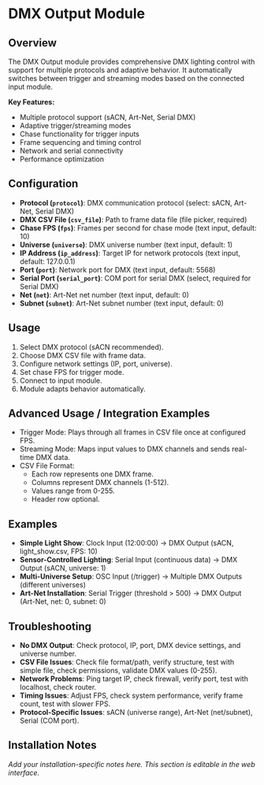 # DMX Output Module

## Overview
The DMX Output module provides comprehensive DMX lighting control with support for multiple protocols and adaptive behavior. It automatically switches between trigger and streaming modes based on the connected input module.

**Key Features:**
- Multiple protocol support (sACN, Art-Net, Serial DMX)
- Adaptive trigger/streaming modes
- Chase functionality for trigger inputs
- Frame sequencing and timing control
- Network and serial connectivity
- Performance optimization

## Configuration
- **Protocol (`protocol`)**: DMX communication protocol (select: sACN, Art-Net, Serial DMX)
- **DMX CSV File (`csv_file`)**: Path to frame data file (file picker, required)
- **Chase FPS (`fps`)**: Frames per second for chase mode (text input, default: 10)
- **Universe (`universe`)**: DMX universe number (text input, default: 1)
- **IP Address (`ip_address`)**: Target IP for network protocols (text input, default: 127.0.0.1)
- **Port (`port`)**: Network port for DMX (text input, default: 5568)
- **Serial Port (`serial_port`)**: COM port for serial DMX (select, required for Serial DMX)
- **Net (`net`)**: Art-Net net number (text input, default: 0)
- **Subnet (`subnet`)**: Art-Net subnet number (text input, default: 0)

## Usage
1. Select DMX protocol (sACN recommended).
2. Choose DMX CSV file with frame data.
3. Configure network settings (IP, port, universe).
4. Set chase FPS for trigger mode.
5. Connect to input module.
6. Module adapts behavior automatically.

## Advanced Usage / Integration Examples
- Trigger Mode: Plays through all frames in CSV file once at configured FPS.
- Streaming Mode: Maps input values to DMX channels and sends real-time DMX data.
- CSV File Format:
  - Each row represents one DMX frame.
  - Columns represent DMX channels (1-512).
  - Values range from 0-255.
  - Header row optional.

## Examples
- **Simple Light Show**: Clock Input (12:00:00) → DMX Output (sACN, light_show.csv, FPS: 10)
- **Sensor-Controlled Lighting**: Serial Input (continuous data) → DMX Output (sACN, universe: 1)
- **Multi-Universe Setup**: OSC Input (/trigger) → Multiple DMX Outputs (different universes)
- **Art-Net Installation**: Serial Trigger (threshold > 500) → DMX Output (Art-Net, net: 0, subnet: 0)

## Troubleshooting
- **No DMX Output**: Check protocol, IP, port, DMX device settings, and universe number.
- **CSV File Issues**: Check file format/path, verify structure, test with simple file, check permissions, validate DMX values (0-255).
- **Network Problems**: Ping target IP, check firewall, verify port, test with localhost, check router.
- **Timing Issues**: Adjust FPS, check system performance, verify frame count, test with slower FPS.
- **Protocol-Specific Issues**: sACN (universe range), Art-Net (net/subnet), Serial (COM port).

## Installation Notes
*Add your installation-specific notes here. This section is editable in the web interface.* 